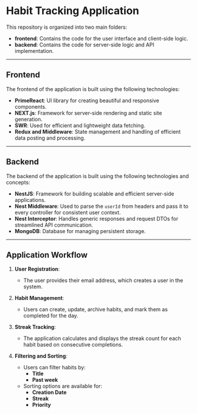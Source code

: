 # Habit Tracking Application

This repository is organized into two main folders: 

- **frontend**: Contains the code for the user interface and client-side logic.  
- **backend**: Contains the code for server-side logic and API implementation.

---

## Frontend

The frontend of the application is built using the following technologies:  

- **PrimeReact**: UI library for creating beautiful and responsive components.  
- **NEXT.js**: Framework for server-side rendering and static site generation.  
- **SWR**: Used for efficient and lightweight data fetching.  
- **Redux and Middleware**: State management and handling of efficient data posting and processing.

---

## Backend

The backend of the application is built using the following technologies and concepts:  

- **NestJS**: Framework for building scalable and efficient server-side applications.  
- **Nest Middleware**: Used to parse the `userId` from headers and pass it to every controller for consistent user context.  
- **Nest Interceptor**: Handles generic responses and request DTOs for streamlined API communication.  
- **MongoDB**: Database for managing persistent storage.

---

## Application Workflow

1. **User Registration**:  
   - The user provides their email address, which creates a user in the system.  

2. **Habit Management**:  
   - Users can create, update, archive habits, and mark them as completed for the day.  

3. **Streak Tracking**:  
   - The application calculates and displays the streak count for each habit based on consecutive completions.  

4. **Filtering and Sorting**:  
   - Users can filter habits by:
     - **Title**  
     - **Past week**
   - Sorting options are available for:
     - **Creation Date**  
     - **Streak**  
     - **Priority**
